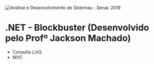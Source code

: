 ![Análise e Desenvolvimento de Sistemas - Senac 2019](https://www.liveondemand.com.br/wp-content/uploads/2019/05/logo-SENAC.png)

# .NET - Blockbuster (Desenvolvido pelo Profº Jackson Machado)

- Consulta LinQ
- MVC
